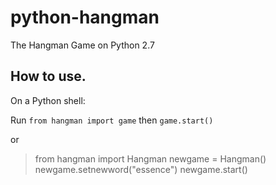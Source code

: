# python-hangman
The Hangman Game on Python 2.7

## How to use.

On a Python shell:

Run `from hangman import game` then `game.start()`

or

>from hangman import Hangman
>newgame = Hangman()
>newgame.setnewword("essence")
>newgame.start()

